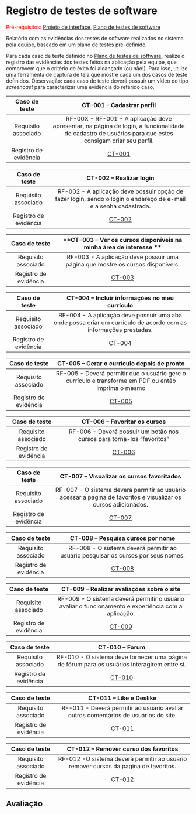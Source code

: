 # Registro de testes de software

<span style="color:red">Pré-requisitos: <a href="05-Projeto-interface.md"> Projeto de interface</a></span>, <a href="08-Plano-testes-software.md"> Plano de testes de software</a>

Relatório com as evidências dos testes de software realizados no sistema pela equipe, baseado em um plano de testes pré-definido.

Para cada caso de teste definido no <a href="08-Plano-testes-software.md"> Plano de testes de software</a>, realize o registro das evidências dos testes feitos na aplicação pela equipe, que comprovem que o critério de êxito foi alcançado (ou não!). Para isso, utilize uma ferramenta de captura de tela que mostre cada um dos casos de teste definidos. Observação: cada caso de teste deverá possuir um vídeo do tipo _screencast_ para caracterizar uma evidência do referido caso.

| **Caso de teste** 	| **CT-001 – Cadastrar perfil** 	|
|:---:	|:---:	|
| Requisito associado | RF-00X - RF-001 - A aplicação deve apresentar, na página de login, a funcionalidade de cadastro de usuários para que estes consigam criar seu perfil.|
| Registro de evidência | [CT-001]() |

| **Caso de teste** 	| **CT-002 – Realizar login** 	|
|:---:	|:---:	|
| Requisito associado |RF-002 - A aplicação deve possuir opção de fazer login, sendo o login o endereço de e-mail e a senha cadastrada.|
| Registro de evidência |[CT-002]() |

| **Caso de teste** 	| **CT-003 – Ver os cursos disponíveis na minha área de interesse ** 	|
|:---:	|:---:	|
| Requisito associado |RF-003 - A aplicação deve possuir uma página que mostre os cursos disponíveis.|
| Registro de evidência |[CT-003]() |

| **Caso de teste** 	| **CT-004 –  Incluir informações no meu currículo** 	|
|:---:	|:---:	|
| Requisito associado |RF-004 - A aplicação deve possuir uma aba onde possa criar um currículo de acordo com as informações prestadas.|
| Registro de evidência |[CT-004]() |

| **Caso de teste** 	| **CT-005 – Gerar o currículo depois de pronto** 	|
|:---:	|:---:	|
| Requisito associado |RF-005 - Deverá permitir que o usuário gere o currículo e transforme em PDF ou então imprima o mesmo|
| Registro de evidência |[CT-005]() |

| **Caso de teste** 	| **CT-006 –  Favoritar os cursos** 	|
|:---:	|:---:	|
| Requisito associado |RF-006 - Deverá possuir um botão nos cursos para torna-los “favoritos”|
| Registro de evidência |[CT-006]() |

| **Caso de teste** 	| **CT-007 – Visualizar os cursos favoritados** 	|
|:---:	|:---:	|
| Requisito associado |RF-007 - O sistema deverá permitir ao usuário acessar a página de favoritos e visualizar os cursos adicionados.|
| Registro de evidência |[CT-007]() |

| **Caso de teste** 	| **CT-008 – Pesquisa cursos por nome** 	|
|:---:	|:---:	|
| Requisito associado |RF-008 - O sistema deverá permitir ao usuário pesquisar os cursos por seus nomes.|
| Registro de evidência |[CT-008]() |

| **Caso de teste** 	| **CT-009 – Realizar avaliações sobre o site** 	|
|:---:	|:---:	|
| Requisito associado |RF-009 - O sistema deverá permitir o usuário avaliar o funcionamento e experiência com a aplicação.|
| Registro de evidência |[CT-009]() |

| **Caso de teste** 	| **CT-010 – Fórum** 	|
|:---:	|:---:	|
| Requisito associado |RF-010 - O sistema deve fornecer uma página de fórum para os usuários interagirem entre si.|
| Registro de evidência |[CT-010]() |

| **Caso de teste** 	| **CT-011 – Like e Deslike** 	|
|:---:	|:---:	|
| Requisito associado |RF-011 - Deverá permitir ao usuário avaliar outros comentários de usuários do site.|
| Registro de evidência |[CT-011]() |

| **Caso de teste** 	| **CT-012 – Remover curso dos favoritos** 	|
|:---:	|:---:	|
| Requisito associado |RF-012 -O sistema deverá permitir ao usuario remover cursos da pagina de favoritos.|
| Registro de evidência |[CT-012]() |




## Avaliação


